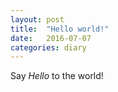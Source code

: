 ```yaml
---
layout: post
title:  "Hello world!"
date:   2016-07-07
categories: diary
---
```


Say *Hello* to the world!
